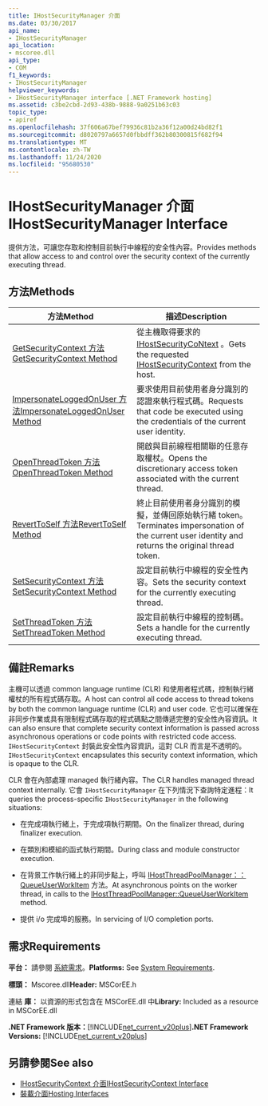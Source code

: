 ```yaml
---
title: IHostSecurityManager 介面
ms.date: 03/30/2017
api_name:
- IHostSecurityManager
api_location:
- mscoree.dll
api_type:
- COM
f1_keywords:
- IHostSecurityManager
helpviewer_keywords:
- IHostSecurityManager interface [.NET Framework hosting]
ms.assetid: c3be2cbd-2d93-438b-9888-9a0251b63c03
topic_type:
- apiref
ms.openlocfilehash: 37f606a67bef79936c81b2a36f12a00d24bd82f1
ms.sourcegitcommit: d8020797a6657d0fbbdff362b80300815f682f94
ms.translationtype: MT
ms.contentlocale: zh-TW
ms.lasthandoff: 11/24/2020
ms.locfileid: "95680530"
---
```

# <a name="ihostsecuritymanager-interface"></a><span data-ttu-id="4660e-102">IHostSecurityManager 介面</span><span class="sxs-lookup"><span data-stu-id="4660e-102">IHostSecurityManager Interface</span></span>

<span data-ttu-id="4660e-103">提供方法，可讓您存取和控制目前執行中線程的安全性內容。</span><span class="sxs-lookup"><span data-stu-id="4660e-103">Provides methods that allow access to and control over the security context of the currently executing thread.</span></span>  
  
## <a name="methods"></a><span data-ttu-id="4660e-104">方法</span><span class="sxs-lookup"><span data-stu-id="4660e-104">Methods</span></span>  
  
|<span data-ttu-id="4660e-105">方法</span><span class="sxs-lookup"><span data-stu-id="4660e-105">Method</span></span>|<span data-ttu-id="4660e-106">描述</span><span class="sxs-lookup"><span data-stu-id="4660e-106">Description</span></span>|  
|------------|-----------------|  
|[<span data-ttu-id="4660e-107">GetSecurityContext 方法</span><span class="sxs-lookup"><span data-stu-id="4660e-107">GetSecurityContext Method</span></span>](ihostsecuritymanager-getsecuritycontext-method.md)|<span data-ttu-id="4660e-108">從主機取得要求的 [IHostSecurityCoNtext](ihostsecuritycontext-interface.md) 。</span><span class="sxs-lookup"><span data-stu-id="4660e-108">Gets the requested [IHostSecurityContext](ihostsecuritycontext-interface.md) from the host.</span></span>|  
|[<span data-ttu-id="4660e-109">ImpersonateLoggedOnUser 方法</span><span class="sxs-lookup"><span data-stu-id="4660e-109">ImpersonateLoggedOnUser Method</span></span>](ihostsecuritymanager-impersonateloggedonuser-method.md)|<span data-ttu-id="4660e-110">要求使用目前使用者身分識別的認證來執行程式碼。</span><span class="sxs-lookup"><span data-stu-id="4660e-110">Requests that code be executed using the credentials of the current user identity.</span></span>|  
|[<span data-ttu-id="4660e-111">OpenThreadToken 方法</span><span class="sxs-lookup"><span data-stu-id="4660e-111">OpenThreadToken Method</span></span>](ihostsecuritymanager-openthreadtoken-method.md)|<span data-ttu-id="4660e-112">開啟與目前線程相關聯的任意存取權杖。</span><span class="sxs-lookup"><span data-stu-id="4660e-112">Opens the discretionary access token associated with the current thread.</span></span>|  
|[<span data-ttu-id="4660e-113">RevertToSelf 方法</span><span class="sxs-lookup"><span data-stu-id="4660e-113">RevertToSelf Method</span></span>](ihostsecuritymanager-reverttoself-method.md)|<span data-ttu-id="4660e-114">終止目前使用者身分識別的模擬，並傳回原始執行緒 token。</span><span class="sxs-lookup"><span data-stu-id="4660e-114">Terminates impersonation of the current user identity and returns the original thread token.</span></span>|  
|[<span data-ttu-id="4660e-115">SetSecurityContext 方法</span><span class="sxs-lookup"><span data-stu-id="4660e-115">SetSecurityContext Method</span></span>](ihostsecuritymanager-setsecuritycontext-method.md)|<span data-ttu-id="4660e-116">設定目前執行中線程的安全性內容。</span><span class="sxs-lookup"><span data-stu-id="4660e-116">Sets the security context for the currently executing thread.</span></span>|  
|[<span data-ttu-id="4660e-117">SetThreadToken 方法</span><span class="sxs-lookup"><span data-stu-id="4660e-117">SetThreadToken Method</span></span>](ihostsecuritymanager-setthreadtoken-method.md)|<span data-ttu-id="4660e-118">設定目前執行中線程的控制碼。</span><span class="sxs-lookup"><span data-stu-id="4660e-118">Sets a handle for the currently executing thread.</span></span>|  
  
## <a name="remarks"></a><span data-ttu-id="4660e-119">備註</span><span class="sxs-lookup"><span data-stu-id="4660e-119">Remarks</span></span>  

 <span data-ttu-id="4660e-120">主機可以透過 common language runtime (CLR) 和使用者程式碼，控制執行緒權杖的所有程式碼存取。</span><span class="sxs-lookup"><span data-stu-id="4660e-120">A host can control all code access to thread tokens by both the common language runtime (CLR) and user code.</span></span> <span data-ttu-id="4660e-121">它也可以確保在非同步作業或具有限制程式碼存取的程式碼點之間傳遞完整的安全性內容資訊。</span><span class="sxs-lookup"><span data-stu-id="4660e-121">It can also ensure that complete security context information is passed across asynchronous operations or code points with restricted code access.</span></span> <span data-ttu-id="4660e-122">`IHostSecurityContext` 封裝此安全性內容資訊，這對 CLR 而言是不透明的。</span><span class="sxs-lookup"><span data-stu-id="4660e-122">`IHostSecurityContext` encapsulates this security context information, which is opaque to the CLR.</span></span>  
  
 <span data-ttu-id="4660e-123">CLR 會在內部處理 managed 執行緒內容。</span><span class="sxs-lookup"><span data-stu-id="4660e-123">The CLR handles managed thread context internally.</span></span> <span data-ttu-id="4660e-124">它會 `IHostSecurityManager` 在下列情況下查詢特定進程：</span><span class="sxs-lookup"><span data-stu-id="4660e-124">It queries the process-specific `IHostSecurityManager` in the following situations:</span></span>  
  
- <span data-ttu-id="4660e-125">在完成項執行緒上，于完成項執行期間。</span><span class="sxs-lookup"><span data-stu-id="4660e-125">On the finalizer thread, during finalizer execution.</span></span>  
  
- <span data-ttu-id="4660e-126">在類別和模組的函式執行期間。</span><span class="sxs-lookup"><span data-stu-id="4660e-126">During class and module constructor execution.</span></span>  
  
- <span data-ttu-id="4660e-127">在背景工作執行緒上的非同步點上，呼叫 [IHostThreadPoolManager：： QueueUserWorkItem](ihostthreadpoolmanager-queueuserworkitem-method.md) 方法。</span><span class="sxs-lookup"><span data-stu-id="4660e-127">At asynchronous points on the worker thread, in calls to the [IHostThreadPoolManager::QueueUserWorkItem](ihostthreadpoolmanager-queueuserworkitem-method.md) method.</span></span>  
  
- <span data-ttu-id="4660e-128">提供 i/o 完成埠的服務。</span><span class="sxs-lookup"><span data-stu-id="4660e-128">In servicing of I/O completion ports.</span></span>  
  
## <a name="requirements"></a><span data-ttu-id="4660e-129">需求</span><span class="sxs-lookup"><span data-stu-id="4660e-129">Requirements</span></span>  

 <span data-ttu-id="4660e-130">**平台：** 請參閱 [系統需求](../../get-started/system-requirements.md)。</span><span class="sxs-lookup"><span data-stu-id="4660e-130">**Platforms:** See [System Requirements](../../get-started/system-requirements.md).</span></span>  
  
 <span data-ttu-id="4660e-131">**標頭：** Mscoree.dll</span><span class="sxs-lookup"><span data-stu-id="4660e-131">**Header:** MSCorEE.h</span></span>  
  
 <span data-ttu-id="4660e-132">連結 **庫：** 以資源的形式包含在 MSCorEE.dll 中</span><span class="sxs-lookup"><span data-stu-id="4660e-132">**Library:** Included as a resource in MSCorEE.dll</span></span>  
  
 <span data-ttu-id="4660e-133">**.NET Framework 版本：**[!INCLUDE[net_current_v20plus](../../../../includes/net-current-v20plus-md.md)]</span><span class="sxs-lookup"><span data-stu-id="4660e-133">**.NET Framework Versions:** [!INCLUDE[net_current_v20plus](../../../../includes/net-current-v20plus-md.md)]</span></span>  
  
## <a name="see-also"></a><span data-ttu-id="4660e-134">另請參閱</span><span class="sxs-lookup"><span data-stu-id="4660e-134">See also</span></span>

- [<span data-ttu-id="4660e-135">IHostSecurityContext 介面</span><span class="sxs-lookup"><span data-stu-id="4660e-135">IHostSecurityContext Interface</span></span>](ihostsecuritycontext-interface.md)
- [<span data-ttu-id="4660e-136">裝載介面</span><span class="sxs-lookup"><span data-stu-id="4660e-136">Hosting Interfaces</span></span>](hosting-interfaces.md)
